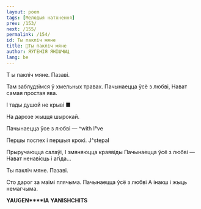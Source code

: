 ```yaml
---
layout: poem
tags: [Мелодыя натхнення]
prev: /153/
next: /155/
permalink: /154/
id: Ты пакліч мяне 
title: 🚧Ты пакліч мяне 
author: ЯЎГЕНІЯ ЯНІШЧЫЦ
lang: be
---
```



 
Т  ы пакліч мяне. Пазаві.

Там заблудзімся ў хмельных травах. Пачынаецца ўсё з любві, Нават самая простая ява.

I тады душой не крыві ■

На дарозе жыцця шырокай.

Пачынаецца ўсе з любві —  ^with l°ve

Першы поспех і першыя крокі. J^stepаІ

Прыручаюцца салаўі, I змяняюцца краявіды Пачынаецца ўсё з любві — Нават ненавісць і агіда...

Ты пакліч мяне. Пазаві.

Сто дарог за маімі плячыма. Пачынаецца ўсё з любві А інакш і жыць немагчыма.

**YAUGEN****IA**  **YANISHCHITS**

  